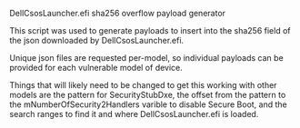 DellCsosLauncher.efi sha256 overflow payload generator

This script was used to generate payloads to insert into the sha256 field
of the json downloaded by DellCsosLauncher.efi.

Unique json files are requested per-model, so individual payloads can be 
provided for each vulnerable model of device.

Things that will likely need to be changed to get this working with other
models are the pattern for SecurityStubDxe, the offset from the pattern to
the mNumberOfSecurity2Handlers varible to disable Secure Boot, and the
search ranges to find it and where DellCsosLauncher.efi is loaded.
